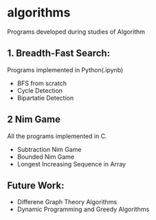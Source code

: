# algorithms
Programs developed during studies of Algorithm

## 1. Breadth-Fast Search:
Programs implemented in Python(.ipynb)
- BFS from scratch
- Cycle Detection
- Bipartatie Detection

## 2 Nim Game
All the programs implemented in C.
- Subtraction Nim Game
- Bounded Nim Game
- Longest Increasing Sequence in Array

## Future Work:
- Differene Graph Theory Algorithms
- Dynamic Programming and Greedy Algorithms
